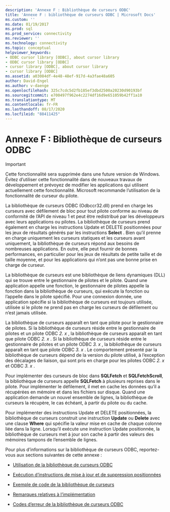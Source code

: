 ```yaml
---
description: 'Annexe F : Bibliothèque de curseurs ODBC'
title: 'Annexe F : bibliothèque de curseurs ODBC | Microsoft Docs'
ms.custom: ''
ms.date: 01/19/2017
ms.prod: sql
ms.prod_service: connectivity
ms.reviewer: ''
ms.technology: connectivity
ms.topic: conceptual
helpviewer_keywords:
- ODBC cursor library [ODBC], about cursor library
- ODBC cursor library [ODBC]
- cursor library [ODBC], about cursor library
- cursor library [ODBC]
ms.assetid: a03084df-4e48-48ef-917d-4a3fae48a605
author: David-Engel
ms.author: v-daenge
ms.openlocfilehash: 325c7cdc5d2fb185ef3dbd2500a20230d90193bf
ms.sourcegitcommit: e700497f962e4c2274df16d9e651059b42ff1a10
ms.translationtype: MT
ms.contentlocale: fr-FR
ms.lasthandoff: 08/17/2020
ms.locfileid: "88411425"
---
```

# <a name="appendix-f-odbc-cursor-library"></a>Annexe F : Bibliothèque de curseurs ODBC
> [!IMPORTANT]  
>  Cette fonctionnalité sera supprimée dans une future version de Windows. Évitez d’utiliser cette fonctionnalité dans de nouveaux travaux de développement et prévoyez de modifier les applications qui utilisent actuellement cette fonctionnalité. Microsoft recommande l’utilisation de la fonctionnalité de curseur du pilote.  
  
 La bibliothèque de curseurs ODBC (Odbccr32.dll) prend en charge les curseurs avec défilement de bloc pour tout pilote conforme au niveau de conformité de l’API de niveau 1 et peut être redistribué par les développeurs avec leurs applications ou pilotes. La bibliothèque de curseurs prend également en charge les instructions Update et DELETE positionnées pour les jeux de résultats générés par les instructions **Select** . Bien qu’il prenne en charge uniquement les curseurs statiques et les curseurs avant uniquement, la bibliothèque de curseurs répond aux besoins de nombreuses applications. En outre, elle peut fournir de bonnes performances, en particulier pour les jeux de résultats de petite taille et de taille moyenne, et pour les applications qui n’ont pas une bonne prise en charge de curseur.  
  
 La bibliothèque de curseurs est une bibliothèque de liens dynamiques (DLL) qui se trouve entre le gestionnaire de pilotes et le pilote. Quand une application appelle une fonction, le gestionnaire de pilotes appelle la fonction dans la bibliothèque de curseurs, qui exécute la fonction ou l’appelle dans le pilote spécifié. Pour une connexion donnée, une application spécifie si la bibliothèque de curseurs est toujours utilisée, utilisée si le pilote ne prend pas en charge les curseurs de défilement ou n’est jamais utilisée.  
  
 La bibliothèque de curseurs apparaît en tant que pilote pour le gestionnaire de pilotes. Si la bibliothèque de curseurs réside entre le gestionnaire de pilotes et un pilote ODBC *2. x* , la bibliothèque de curseurs apparaît en tant que pilote ODBC *2. x* . Si la bibliothèque de curseurs réside entre le gestionnaire de pilotes et un pilote ODBC *3. x* , la bibliothèque de curseurs apparaît en tant que pilote ODBC *3. x* . Le comportement présenté par la bibliothèque de curseurs dépend de la version du pilote utilisé, à l’exception des décalages de liaison, qui sont pris en charge pour les pilotes ODBC *2. x* et ODBC *3. x* .  
  
 Pour implémenter des curseurs de bloc dans **SQLFetch** et **SQLFetchScroll**, la bibliothèque de curseurs appelle **SQLFetch** à plusieurs reprises dans le pilote. Pour implémenter le défilement, il met en cache les données qu’il a récupérées en mémoire et dans les fichiers sur disque. Quand une application demande un nouvel ensemble de lignes, la bibliothèque de curseurs la récupère, le cas échéant, à partir du pilote ou du cache.  
  
 Pour implémenter des instructions Update et DELETE positionnées, la bibliothèque de curseurs construit une instruction **Update** ou **Delete** avec une clause **Where** qui spécifie la valeur mise en cache de chaque colonne liée dans la ligne. Lorsqu’il exécute une instruction Update positionnée, la bibliothèque de curseurs met à jour son cache à partir des valeurs des mémoires tampons de l’ensemble de lignes.  
  
 Pour plus d’informations sur la bibliothèque de curseurs ODBC, reportez-vous aux sections suivantes de cette annexe :  
  
-   [Utilisation de la bibliothèque de curseurs ODBC](../../../odbc/reference/appendixes/using-the-odbc-cursor-library.md)  
  
-   [Exécution d’instructions de mise à jour et de suppression positionnées](../../../odbc/reference/appendixes/executing-positioned-update-and-delete-statements.md)  
  
-   [Exemple de code de la bibliothèque de curseurs](../../../odbc/reference/appendixes/cursor-library-code-example.md)  
  
-   [Remarques relatives à l’implémentation](../../../odbc/reference/appendixes/implementation-notes.md)  
  
-   [Codes d’erreur de la bibliothèque de curseurs ODBC](../../../odbc/reference/appendixes/odbc-cursor-library-error-codes.md)
